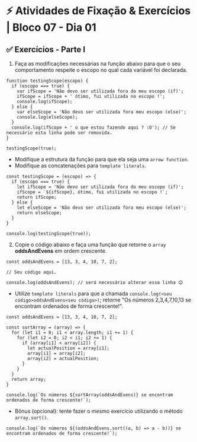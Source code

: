 # &#9889; Atividades de Fixação & Exercícios | Bloco 07 - Dia 01

## &#9989; Exercícios - Parte I
1. Faça as modificações necessárias na função abaixo para que o seu comportamento respeite o escopo no qual cada variável foi declarada.
```
function testingScope(escopo) {
  if (escopo === true) {
    var ifScope = 'Não devo ser utilizada fora do meu escopo (if)';
    ifScope = ifScope + ' ótimo, fui utilizada no escopo !';
    console.log(ifScope);
  } else {
    var elseScope = 'Não devo ser utilizada fora meu escopo (else)';
    console.log(elseScope);
  }
  console.log(ifScope + ' o que estou fazendo aqui ? :O'); // Se necessário esta linha pode ser removida.
}

testingScope(true);
```
- Modifique a estrutura da função para que ela seja uma `arrow function`.
- Modifique as concatenações para `template literals`.
```
const testingScope = (escopo) => {
  if (escopo === true) {
    let ifScope = 'Não devo ser utilizada fora do meu escopo (if)';
    ifScope = `${ifScope}, ótimo, fui utilizada no escopo !`;
    return ifScope;
  } else {
    let elseScope = 'Não devo ser utilizada fora meu escopo (else)';
    return elseScope;
  }
}

console.log(testingScope(true));
```

2. Copie o código abaixo e faça uma função que retorne o `array` **oddsAndEvens** em ordem crescente.
```
const oddsAndEvens = [13, 3, 4, 10, 7, 2];

// Seu código aqui.

console.log(oddsAndEvens); // será necessário alterar essa linha 😉
```
- Utilize `template literals` para que a chamada `console.log(<seu código>oddsAndEvens<seu código>)`; retorne "Os números 2,3,4,7,10,13 se encontram ordenados de forma crescente!".
```
const oddsAndEvens = [13, 3, 4, 10, 7, 2];

const sortArray = (array) => {
  for (let i1 = 0; i1 < array.length; i1 += 1) {
    for (let i2 = 0; i2 < i1; i2 += 1) {
      if (array[i1] < array[i2]) {
        let actualPosition = array[i1];
        array[i1] = array[i2];
        array[i2] = actualPosition;
      }
    }
  }
  return array;
}

console.log(`Os números ${sortArray(oddsAndEvens)} se encontram ordenados de forma crescente!`);
```
- Bônus (opcional): tente fazer o mesmo exercício utilizando o método `array.sort()`.
```
console.log(`Os números ${(oddsAndEvens.sort((a, b) => a - b))} se encontram ordenados de forma crescente!`);
```